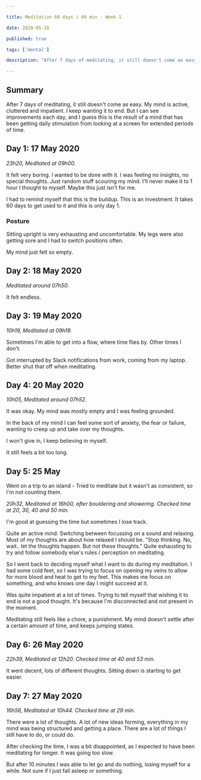 ```yaml
---

title: Meditation 60 days / 60 min - Week 1

date: 2020-05-28

published: true

tags: ['mental']

description: "After 7 days of meditating, it still doesn't come as easy. My mind is active, cluttered and impatient. I keep wanting it to end. But I can see improvements each day, and I guess this is the result of a mind that has been getting daily stimulation from looking at a screen for extended periods of time."

---
```


## Summary

After 7 days of meditating, it still doesn't come as easy. My mind is active, cluttered and impatient. I keep wanting it to end. But I can see improvements each day, and I guess this is the result of a mind that has been getting daily stimulation from looking at a screen for extended periods of time.

## Day 1: 17 May 2020

*23h20, Meditated at 09h00.*

It felt very boring. I wanted to be done with it. I was feeling no insights, no special thoughts. Just random stuff scouring my mind.
I'll never make it to 1 hour I thought to myself. Maybe this just isn't for me.

I had to remind myself that this is the buildup. This is an investment. It takes 60 days to get used to it and this is only day 1.

### Posture

Sitting upright is very exhausting and uncomfortable. My legs were also getting sore and I had to switch positions often.

My mind just felt so empty.

## Day 2: 18 May 2020

*Meditated around 07h50.*

It felt endless.

## Day 3: 19 May 2020

*10h19, Meditated at 09h19.*

Sometimes I'm able to get into a flow, where time flies by. Other times I don't.

Got interrupted by Slack notifications from work, coming from my laptop. Better shut that off when meditating.

## Day 4: 20 May 2020

*10h05, Meditated around 07h52.*

It was okay. My mind was mostly empty and I was feeling grounded.

In the back of my mind I can feel some sort of anxiety, the fear or failure, wanting to creep up and take over my thoughts.

I won't give in, I keep believing in myself.

It still feels a bit too long.

## Day 5:  25 May

Went on a trip to an island - Tried to meditate but it wasn't as consistent, so I'm not counting them.

*20h32, Meditated at 16h00, after bouldering and showering. Checked time at 20, 30, 40 and 50 min.* 

I'm good at guessing the time but sometimes I lose track.

Quite an active mind. Switching between focussing on a sound and relaxing. Most of my thoughts are about how relaxed I should be.
"Stop thinking. No, wait.. let the thoughts happen. But not these thoughts."
Quite exhausting to try and follow somebody else's rules / perception on meditating.

So I went back to deciding myself what I want to do during my meditation. I had some cold feet, so I was trying to focus on opening my veins to allow for more blood and heat to get to my feet. This makes me focus on something, and who knows one day I might succeed at it.

Was quite impatient at a lot of times. Trying to tell myself that wishing it to end is not a good thought. It's because I'm disconnected and not present in the moment.

Meditating still feels like a chore, a punishment. My mind doesn't settle after a certain amount of time, and keeps jumping states.

## Day 6: 26 May 2020

*22h39, Meditated at 12h20. Checked time at 40 and 53 min.*

It went decent, lots of different thoughts. Sitting down is starting to get easier.

## Day 7: 27 May 2020

*16h56, Meditated at 10h44. Checked time at 29 min.*

There were a lot of thoughts. A lot of new ideas forming, everything in my mind was being structured and getting a place. There are a lot of things I still have to do, or could do.

After checking the time, I was a bit disappointed, as I expected to have been meditating for longer. It was going too slow.

But after 10 minutes I was able to let go and do nothing, losing myself for a while. Not sure if I just fall asleep or something.